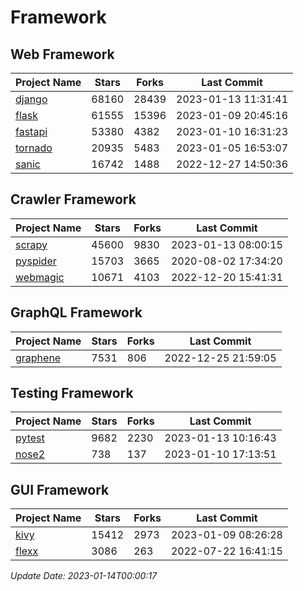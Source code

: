 # Framework

## Web Framework
| Project Name | Stars | Forks | Last Commit |
| ------------ | ----- | ----- | ----------- |
| [django](https://github.com/django/django) | 68160 | 28439 | 2023-01-13 11:31:41 |
| [flask](https://github.com/pallets/flask) | 61555 | 15396 | 2023-01-09 20:45:16 |
| [fastapi](https://github.com/tiangolo/fastapi) | 53380 | 4382 | 2023-01-10 16:31:23 |
| [tornado](https://github.com/tornadoweb/tornado) | 20935 | 5483 | 2023-01-05 16:53:07 |
| [sanic](https://github.com/sanic-org/sanic) | 16742 | 1488 | 2022-12-27 14:50:36 |

## Crawler Framework
| Project Name | Stars | Forks | Last Commit |
| ------------ | ----- | ----- | ----------- |
| [scrapy](https://github.com/scrapy/scrapy) | 45600 | 9830 | 2023-01-13 08:00:15 |
| [pyspider](https://github.com/binux/pyspider) | 15703 | 3665 | 2020-08-02 17:34:20 |
| [webmagic](https://github.com/code4craft/webmagic) | 10671 | 4103 | 2022-12-20 15:41:31 |

## GraphQL Framework
| Project Name | Stars | Forks | Last Commit |
| ------------ | ----- | ----- | ----------- |
| [graphene](https://github.com/graphql-python/graphene) | 7531 | 806 | 2022-12-25 21:59:05 |

## Testing Framework
| Project Name | Stars | Forks | Last Commit |
| ------------ | ----- | ----- | ----------- |
| [pytest](https://github.com/pytest-dev/pytest) | 9682 | 2230 | 2023-01-13 10:16:43 |
| [nose2](https://github.com/nose-devs/nose2) | 738 | 137 | 2023-01-10 17:13:51 |

## GUI Framework
| Project Name | Stars | Forks | Last Commit |
| ------------ | ----- | ----- | ----------- |
| [kivy](https://github.com/kivy/kivy) | 15412 | 2973 | 2023-01-09 08:26:28 |
| [flexx](https://github.com/flexxui/flexx) | 3086 | 263 | 2022-07-22 16:41:15 |

*Update Date: 2023-01-14T00:00:17*